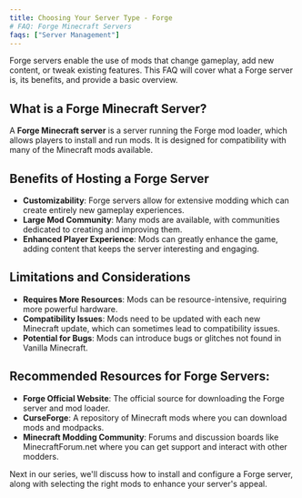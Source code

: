```yaml
---
title: Choosing Your Server Type - Forge
# FAQ: Forge Minecraft Servers
faqs: ["Server Management"]
---
```


Forge servers enable the use of mods that change gameplay, add new content, or tweak existing features. This FAQ will cover what a Forge server is, its benefits, and provide a basic overview.

## What is a Forge Minecraft Server?

A **Forge Minecraft server** is a server running the Forge mod loader, which allows players to install and run mods. It is designed for compatibility with many of the Minecraft mods available.

## Benefits of Hosting a Forge Server

- **Customizability**: Forge servers allow for extensive modding which can create entirely new gameplay experiences.
- **Large Mod Community**: Many mods are available, with communities dedicated to creating and improving them.
- **Enhanced Player Experience**: Mods can greatly enhance the game, adding content that keeps the server interesting and engaging.

## Limitations and Considerations

- **Requires More Resources**: Mods can be resource-intensive, requiring more powerful hardware.
- **Compatibility Issues**: Mods need to be updated with each new Minecraft update, which can sometimes lead to compatibility issues.
- **Potential for Bugs**: Mods can introduce bugs or glitches not found in Vanilla Minecraft.

## Recommended Resources for Forge Servers:

- **Forge Official Website**: The official source for downloading the Forge server and mod loader.
- **CurseForge**: A repository of Minecraft mods where you can download mods and modpacks.
- **Minecraft Modding Community**: Forums and discussion boards like MinecraftForum.net where you can get support and interact with other modders.

Next in our series, we'll discuss how to install and configure a Forge server, along with selecting the right mods to enhance your server's appeal.
